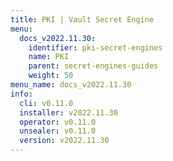 ```yaml
---
title: PKI | Vault Secret Engine
menu:
  docs_v2022.11.30:
    identifier: pki-secret-engines
    name: PKI
    parent: secret-engines-guides
    weight: 50
menu_name: docs_v2022.11.30
info:
  cli: v0.11.0
  installer: v2022.11.30
  operator: v0.11.0
  unsealer: v0.11.0
  version: v2022.11.30
---
```


